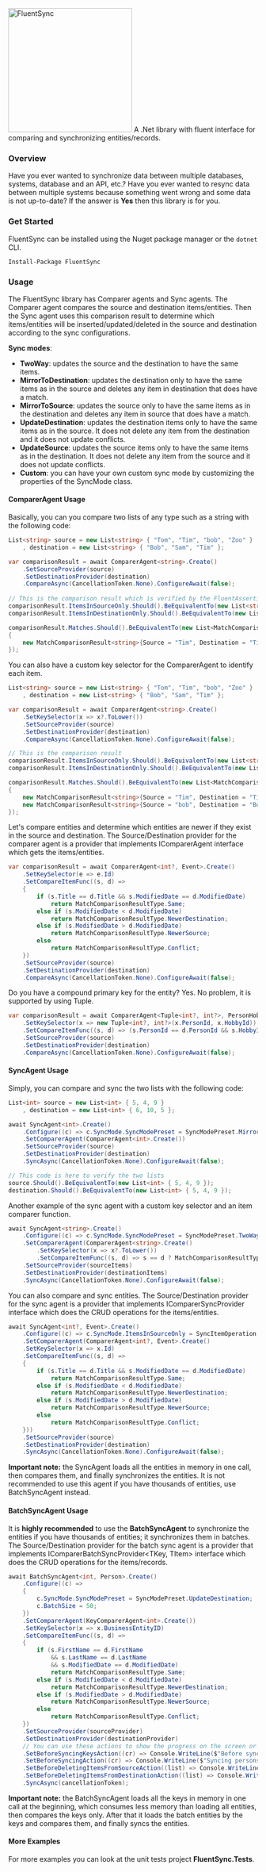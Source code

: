 <img src="https://github.com/michaelantoun/FluentSync/Icon512x512.png" alt="FluentSync" width="250px" />
A .Net library with fluent interface for comparing and synchronizing entities/records.


### Overview
Have you ever wanted to synchronize data between multiple databases, systems, database and an API, etc.? Have you ever wanted to resync data between multiple systems because something went wrong and some data is not up-to-date? If the answer is **Yes** then this library is for you.

### Get Started
FluentSync can be installed using the Nuget package manager or the `dotnet` CLI.

```
Install-Package FluentSync
```

[nuget]:     https://www.nuget.org/packages/FluentSync


### Usage
The FluentSync library has Comparer agents and Sync agents. The Comparer agent compares the source and destination items/entities. Then the Sync agent uses this comparison result to determine which items/entities will be inserted/updated/deleted in the source and destination according to the sync configurations.


**Sync modes**:
* **TwoWay**: updates the source and the destination to have the same items.
* **MirrorToDestination**: updates the destination only to have the same items as in the source and deletes any item in destination that does have a match.
* **MirrorToSource**: updates the source only to have the same items as in the destination and deletes any item in source that does have a match.
* **UpdateDestination**: updates the destination items only to have the same items as in the source. It does not delete any item from the destination and it does not update conflicts.
* **UpdateSource**: updates the source items only to have the same items as in the destination. It does not delete any item from the source and it does not update conflicts.
* **Custom**: you can have your own custom sync mode by customizing the properties of the SyncMode class.

#### ComparerAgent Usage
Basically, you can you compare two lists of any type such as a string with the following code:
```csharp
List<string> source = new List<string> { "Tom", "Tim", "bob", "Zoo" }
	, destination = new List<string> { "Bob", "Sam", "Tim" };

var comparisonResult = await ComparerAgent<string>.Create()
	.SetSourceProvider(source)
	.SetDestinationProvider(destination)
	.CompareAsync(CancellationToken.None).ConfigureAwait(false);
    
// This is the comparison result which is verified by the FluentAssertion library
comparisonResult.ItemsInSourceOnly.Should().BeEquivalentTo(new List<string> { "Tom", "bob", "Zoo" });
comparisonResult.ItemsInDestinationOnly.Should().BeEquivalentTo(new List<string> { "Bob", "Sam" });

comparisonResult.Matches.Should().BeEquivalentTo(new List<MatchComparisonResult<string>>
{
	new MatchComparisonResult<string>{Source = "Tim", Destination = "Tim", ComparisonResult = MatchComparisonResultType.Same}
});
```

You can also have a custom key selector for the ComparerAgent to identify each item.
```csharp
List<string> source = new List<string> { "Tom", "Tim", "bob", "Zoo" }
	, destination = new List<string> { "Bob", "Sam", "Tim" };

var comparisonResult = await ComparerAgent<string>.Create()
	.SetKeySelector(x => x?.ToLower())
	.SetSourceProvider(source)
	.SetDestinationProvider(destination)
	.CompareAsync(CancellationToken.None).ConfigureAwait(false);

// This is the comparison result
comparisonResult.ItemsInSourceOnly.Should().BeEquivalentTo(new List<string> { "Tom", "Zoo" });
comparisonResult.ItemsInDestinationOnly.Should().BeEquivalentTo(new List<string> { "Sam" });

comparisonResult.Matches.Should().BeEquivalentTo(new List<MatchComparisonResult<string>>
{
	new MatchComparisonResult<string>{Source = "Tim", Destination = "Tim", ComparisonResult = MatchComparisonResultType.Same},
	new MatchComparisonResult<string>{Source = "bob", Destination = "Bob", ComparisonResult = MatchComparisonResultType.Conflict}
});
```

Let's compare entities and determine which entities are newer if they exist in the source and destination. The Source/Destination provider for the comparer agent is a provider that implements IComparerAgent<TItem> interface which gets the items/entities.
```csharp
var comparisonResult = await ComparerAgent<int?, Event>.Create()
	.SetKeySelector(e => e.Id)
	.SetCompareItemFunc((s, d) =>
	{
		if (s.Title == d.Title && s.ModifiedDate == d.ModifiedDate)
			return MatchComparisonResultType.Same;
		else if (s.ModifiedDate < d.ModifiedDate)
			return MatchComparisonResultType.NewerDestination;
		else if (s.ModifiedDate > d.ModifiedDate)
			return MatchComparisonResultType.NewerSource;
		else
			return MatchComparisonResultType.Conflict;
	})
	.SetSourceProvider(source)
	.SetDestinationProvider(destination)
	.CompareAsync(CancellationToken.None).ConfigureAwait(false);
```

Do you have a compound primary key for the entity? Yes. No problem, it is supported by using Tuple.
```csharp
var comparisonResult = await ComparerAgent<Tuple<int?, int?>, PersonHobby>.Create()
	.SetKeySelector(x => new Tuple<int?, int?>(x.PersonId, x.HobbyId))
	.SetCompareItemFunc((s, d) => (s.PersonId == d.PersonId && s.HobbyId == d.HobbyId && s.LoveScale == d.LoveScale) ? MatchComparisonResultType.Same : MatchComparisonResultType.Conflict)
	.SetSourceProvider(source)
	.SetDestinationProvider(destination)
	.CompareAsync(CancellationToken.None).ConfigureAwait(false);
```

#### SyncAgent Usage
Simply, you can compare and sync the two lists with the following code:
```csharp
List<int> source = new List<int> { 5, 4, 9 }
	, destination = new List<int> { 6, 10, 5 };

await SyncAgent<int>.Create()
	.Configure((c) => c.SyncMode.SyncModePreset = SyncModePreset.MirrorToDestination)
	.SetComparerAgent(ComparerAgent<int>.Create())
	.SetSourceProvider(source)
	.SetDestinationProvider(destination)
	.SyncAsync(CancellationToken.None).ConfigureAwait(false);

// This code is here to verify the two lists
source.Should().BeEquivalentTo(new List<int> { 5, 4, 9 });
destination.Should().BeEquivalentTo(new List<int> { 5, 4, 9 });
```

Another example of the sync agent with a custom key selector and an item comparer function.
```csharp
await SyncAgent<string>.Create()
	.Configure((c) => c.SyncMode.SyncModePreset = SyncModePreset.TwoWay)
	.SetComparerAgent(ComparerAgent<string>.Create()
		.SetKeySelector(x => x?.ToLower())
		.SetCompareItemFunc((s, d) => s == d ? MatchComparisonResultType.Same : MatchComparisonResultType.Conflict))
	.SetSourceProvider(sourceItems)
	.SetDestinationProvider(destinationItems)
    .SyncAsync(CancellationToken.None).ConfigureAwait(false);
```

You can also compare and sync entities. The Source/Destination provider for the sync agent is a provider that implements IComparerSyncProvider<TItem> interface which does the CRUD operations for the items/entities.
```csharp
await SyncAgent<int?, Event>.Create()
	.Configure((c) => c.SyncMode.ItemsInSourceOnly = SyncItemOperation.Add) // Custom SyncMode
	.SetComparerAgent(ComparerAgent<int?, Event>.Create()
	.SetKeySelector(x => x.Id)
	.SetCompareItemFunc((s, d) =>
	{
		if (s.Title == d.Title && s.ModifiedDate == d.ModifiedDate)
			return MatchComparisonResultType.Same;
		else if (s.ModifiedDate < d.ModifiedDate)
			return MatchComparisonResultType.NewerDestination;
		else if (s.ModifiedDate > d.ModifiedDate)
			return MatchComparisonResultType.NewerSource;
		else
			return MatchComparisonResultType.Conflict;
	}))
	.SetSourceProvider(source)
	.SetDestinationProvider(destination)
	.SyncAsync(CancellationToken.None).ConfigureAwait(false);
```
**Important note:** the SyncAgent loads all the entities in memory in one call, then compares them, and finally synchronizes the entities. It is not recommended to use this agent if you have thousands of entities, use BatchSyncAgent instead.

#### BatchSyncAgent Usage
It is **highly recommended** to use the **BatchSyncAgent** to synchronize the entities if you have thousands of entities; it synchronizes them in batches. The Source/Destination provider for the batch sync agent is a provider that implements IComparerBatchSyncProvider<TKey, TItem> interface which does the CRUD operations for the items/records.
```csharp
await BatchSyncAgent<int, Person>.Create()
	.Configure((c) =>
	{
		c.SyncMode.SyncModePreset = SyncModePreset.UpdateDestination;
		c.BatchSize = 50;
	})
	.SetComparerAgent(KeyComparerAgent<int>.Create())
	.SetKeySelector(x => x.BusinessEntityID)
	.SetCompareItemFunc((s, d) =>
	{
		if (s.FirstName == d.FirstName
			&& s.LastName == d.LastName
			&& s.ModifiedDate == d.ModifiedDate)
			return MatchComparisonResultType.Same;
		else if (s.ModifiedDate < d.ModifiedDate)
			return MatchComparisonResultType.NewerDestination;
		else if (s.ModifiedDate > d.ModifiedDate)
			return MatchComparisonResultType.NewerSource;
		else
			return MatchComparisonResultType.Conflict;
	})
	.SetSourceProvider(sourceProvider)
	.SetDestinationProvider(destinationProvider)
    // You can use these actions to show the progress on the screen or in a log file.
	.SetBeforeSyncingKeysAction((cr) => Console.WriteLine($"Before syncing persons > persons in source only: {cr.KeysInSourceOnly.Count}, persons in destination only: {cr.KeysInDestinationOnly.Count}, persons in source and destination: {cr.Matches.Count}"))
	.SetBeforeSyncingAction((cr) => Console.WriteLine($"Syncing persons batch > add: {cr.ItemsInSourceOnly.Count}, remove: {cr.ItemsInDestinationOnly.Count}, update: {cr.Matches.Count(x => x.ComparisonResult != MatchComparisonResultType.Same)}, Same: {cr.Matches.Count(x => x.ComparisonResult == MatchComparisonResultType.Same)}"))
	.SetBeforeDeletingItemsFromSourceAction((list) => Console.WriteLine($"Deleting from source {list.Count} persons"))
	.SetBeforeDeletingItemsFromDestinationAction((list) => Console.WriteLine($"Deleting from destination {list.Count} persons"))
	.SyncAsync(cancellationToken);
```
**Important note:** the BatchSyncAgent loads all the keys in memory in one call at the beginning, which consumes less memory than loading all entities, then compares the keys only. After that it loads the batch entities by the keys and compares them, and finally syncs the entities.

#### More Examples
For more examples you can look at the unit tests project **FluentSync.Tests**.
